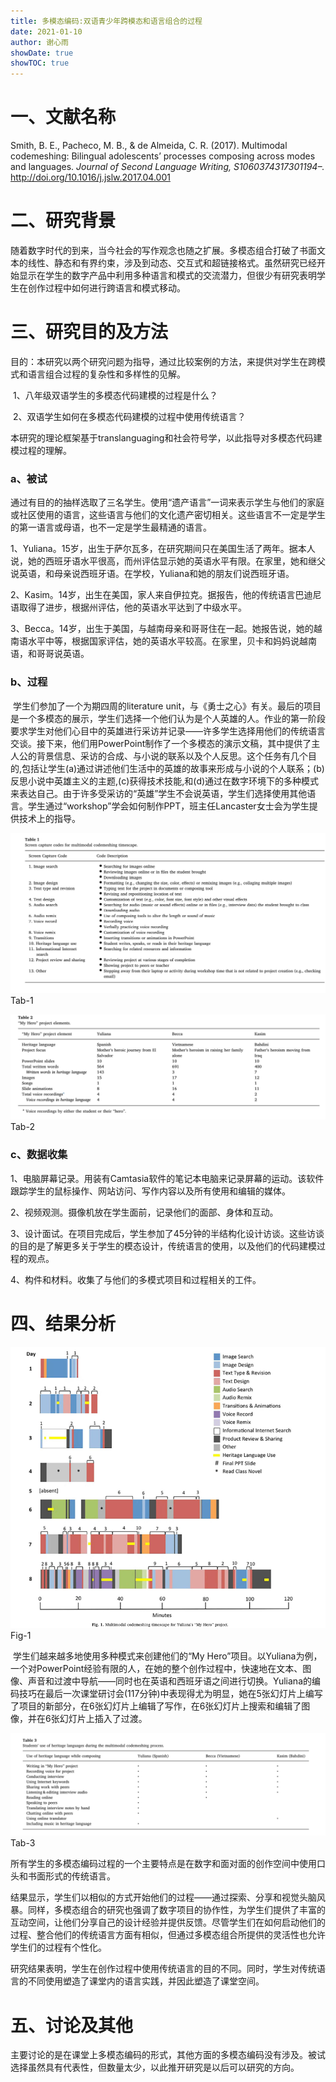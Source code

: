 ```yaml
---
title: 多模态编码:双语青少年跨模态和语言组合的过程
date: 2021-01-10
author: 谢心雨
showDate: true
showTOC: true
---
```


# 一、文献名称

Smith, B. E., Pacheco, M. B., & de Almeida, C. R. (2017). Multimodal codemeshing: Bilingual adolescents’ processes composing across modes and languages. *Journal of Second Language Writing,  S1060374317301194–.* http://doi.org/10.1016/j.jslw.2017.04.001 

# 二、研究背景

​		随着数字时代的到来，当今社会的写作观念也随之扩展。多模态组合打破了书面文本的线性、静态和有界约束，涉及到动态、交互式和超链接格式。虽然研究已经开始显示在学生的数字产品中利用多种语言和模式的交流潜力，但很少有研究表明学生在创作过程中如何进行跨语言和模式移动。

# 三、研究目的及方法

目的：本研究以两个研究问题为指导，通过比较案例的方法，来提供对学生在跨模式和语言组合过程的复杂性和多样性的见解。

​		1、八年级双语学生的多模态代码建模的过程是什么？

​		2、双语学生如何在多模态代码建模的过程中使用传统语言？

本研究的理论框架基于translanguaging和社会符号学，以此指导对多模态代码建模过程的理解。

### a、被试

​		通过有目的的抽样选取了三名学生。使用“遗产语言”一词来表示学生与他们的家庭或社区使用的语言，这些语言与他们的文化遗产密切相关。这些语言不一定是学生的第一语言或母语，也不一定是学生最精通的语言。

​		1、Yuliana。15岁，出生于萨尔瓦多，在研究期间只在美国生活了两年。据本人说，她的西班牙语水平很高，而州评估显示她的英语水平有限。在家里，她和继父说英语，和母亲说西班牙语。在学校，Yuliana和她的朋友们说西班牙语。

​		2、Kasim。14岁，出生在美国，家人来自伊拉克。据报告，他的传统语言巴迪尼语取得了进步，根据州评估，他的英语水平达到了中级水平。

​		3、Becca。14岁，出生于美国，与越南母亲和哥哥住在一起。她报告说，她的越南语水平中等，根据国家评估，她的英语水平较高。在家里，贝卡和妈妈说越南语，和哥哥说英语。

### b、过程

​		学生们参加了一个为期四周的literature unit，与《勇士之心》有关。最后的项目是一个多模态的展示，学生们选择一个他们认为是个人英雄的人。作业的第一阶段要求学生对他们心目中的英雄进行采访并记录——许多学生选择用他们的传统语言交谈。接下来，他们用PowerPoint制作了一个多模态的演示文稿，其中提供了主人公的背景信息、采访的合成、与小说的联系以及个人反思。这个任务有几个目的,包括让学生(a)通过讲述他们生活中的英雄的故事来形成与小说的个人联系；(b)反思小说中英雄主义的主题,(c)获得技术技能,和(d)通过在数字环境下的多种模式来表达自己。由于许多受采访的“英雄”学生不会说英语，学生们选择使用其他语言。学生通过“workshop”学会如何制作PPT，班主任Lancaster女士会为学生提供技术上的指导。

![](https://github.com/Sapere-Aude-Group/sapere-aude/blob/main/content/read/xiexinyu/Supporting_Information/2021-01-10-XXY2-Tab-1.png)   Tab-1

![](https://github.com/Sapere-Aude-Group/sapere-aude/blob/main/content/read/xiexinyu/Supporting_Information/2021-01-10-XXY2-Tab-2.png)   Tab-2

### c、数据收集

1、电脑屏幕记录。用装有Camtasia软件的笔记本电脑来记录屏幕的运动。该软件跟踪学生的鼠标操作、网站访问、写作内容以及所有使用和编辑的媒体。

2、视频观测。摄像机放在学生面前，记录他们的面部、身体和互动。

3、设计面试。在项目完成后，学生参加了45分钟的半结构化设计访谈。这些访谈的目的是了解更多关于学生的模态设计，传统语言的使用，以及他们的代码建模过程的观点。

4、构件和材料。收集了与他们的多模式项目和过程相关的工件。

# 四、结果分析

![](https://github.com/Sapere-Aude-Group/sapere-aude/blob/main/content/read/xiexinyu/Supporting_Information/2021-01-10-XXY2-Fig-1.png)   Fig-1

​		学生们越来越多地使用多种模式来创建他们的“My Hero”项目。以Yuliana为例，一个对PowerPoint经验有限的人，在她的整个创作过程中，快速地在文本、图像、声音和过渡中导航——同时也在英语和西班牙语之间进行切换。Yuliana的编码技巧在最后一次课堂研讨会(117分钟)中表现得尤为明显，她在5张幻灯片上编写了项目的新部分，在6张幻灯片上编辑了写作，在6张幻灯片上搜索和编辑了图像，并在6张幻灯片上插入了过渡。



![](https://github.com/Sapere-Aude-Group/sapere-aude/blob/main/content/read/xiexinyu/Supporting_Information/2021-01-10-XXY2-Tab-3.png)   Tab-3

​		所有学生的多模态编码过程的一个主要特点是在数字和面对面的创作空间中使用口头和书面形式的传统语言。

​		结果显示，学生们以相似的方式开始他们的过程——通过探索、分享和视觉头脑风暴。同样，多模态组合的研究也强调了数字项目的协作性，为学生们提供了丰富的互动空间，让他们分享自己的设计经验并提供反馈。尽管学生们在如何启动他们的过程、整合他们的传统语言方面有相似，但通过多模态组合所提供的灵活性也允许学生们的过程有个性化。

​		研究结果表明，学生在创作过程中使用传统语言的目的不同。同时，学生对传统语言的不同使用塑造了课堂内的语言实践，并因此塑造了课堂空间。

# 五、讨论及其他

主要讨论的是在课堂上多模态编码的形式，其他方面的多模态编码没有涉及。被试选择虽然具有代表性，但数量太少，以此推开研究是以后可以研究的方向。

